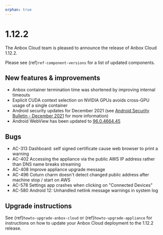 ```yaml
---
orphan: true
---
```

# 1.12.2

The Anbox Cloud team is pleased to announce the release of Anbox Cloud 1.12.2.

Please see {ref}`ref-component-versions` for a list of updated components.

## New features & improvements

* Anbox container termination time was shortened by improving internal timeouts
* Explicit CUDA context selection on NVIDIA GPUs avoids cross-GPU usage of a single container
* Android security updates for December 2021 (see [Android Security Bulletin - December 2021](https://source.android.com/security/bulletin/2021-12-01) for more information)
* Android WebView has been updated to [96.0.4664.45](https://chromereleases.googleblog.com/2021/11/stable-channel-update-for-desktop.html)

## Bugs

* AC-313 Dashboard: self signed certificate cause web browser to print a warning
* AC-402 Accessing the appliance via the public AWS IP address rather than DNS name breaks streaming
* AC-408 Improve appliance upgrade message
* AC-496 Coturn charm doesn't detect changed public address after machine stop / start on AWS
* AC-578 Settings app crashes when clicking on "Connected Devices"
* AC-580 Android 12: Unhandled netlink message warnings in system log

## Upgrade instructions

See {ref}`howto-upgrade-anbox-cloud` or {ref}`howto-upgrade-appliance` for instructions on how to update your Anbox Cloud deployment to the 1.12.2 release.
